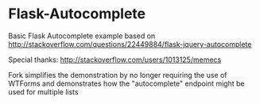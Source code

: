 # Flask-Autocomplete
Basic Flask Autocomplete example based on http://stackoverflow.com/questions/22449884/flask-jquery-autocomplete

Special thanks: http://stackoverflow.com/users/1013125/memecs

Fork simplifies the demonstration by no longer requiring the use of WTForms and demonstrates how the "autocomplete" endpoint might be used for multiple lists
